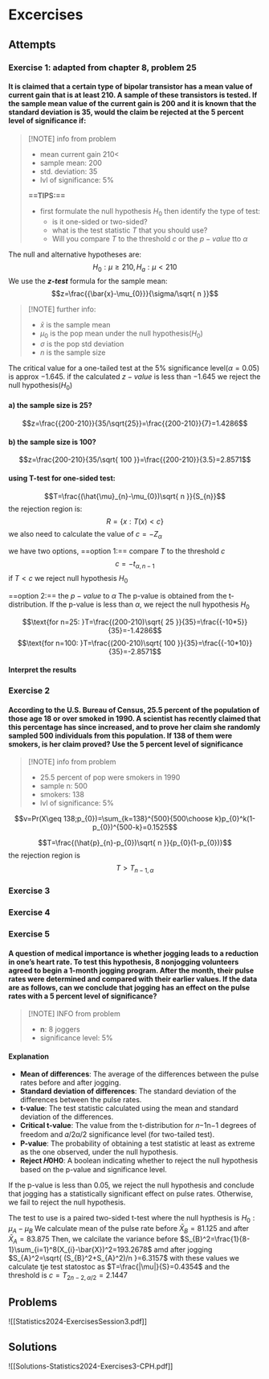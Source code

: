 # Excercises

## Attempts
### Exercise 1: adapted from chapter 8, problem 25
#### It is claimed that a certain type of bipolar transistor has a mean value of current gain that is at least $210$. A sample of these transistors is tested. If the sample mean value of the current gain is $200$ and it is known that the standard deviation is $35$, would the claim be rejected at the $5$  percent level of significance if:


> [!NOTE] info from problem
> - mean current gain $210<$ 
> - sample mean: $200$
> - std. deviation: $35$
> - lvl of significance: $5\%$
> 
> **==TIPS:==**
> - first formulate the null hypothesis $H_0$ then identify the type of test:
> 	- is it one-sided or two-sided?
> 	- what is the test statistic $T$ that you should use?
> 	- Will you compare $T$ to the threshold $c$ or the $p-value$ tto $\alpha$

The null and alternative hypotheses are: 
$$H_{0}:\mu\geq210, H_{a}:\mu<210$$
We use the ***z-test*** formula for the sample mean:
$$z=\frac{{\bar{x}-\mu_{0}}}{\sigma/\sqrt{ n }}$$


> [!NOTE] further info:
> - $\bar{x}$ is the sample mean
> - $\mu_0$ is the pop mean under the null hypothesis($H_0$)
> - $\sigma$ is the pop std deviation
> - $n$ is the sample size

The critical value for a one-tailed test at the 5% significance level($\alpha=0.05$) is approx $-1.645$. if the calculated $z-value$ is less than $-1.645$ we reject the null hypothesis($H_0$)
#### a) the sample size is 25?
$$z=\frac{{200-210}}{35/\sqrt{25}}=\frac{{200-210}}{7}=1.4286$$

#### b) the sample size is 100?

$$z=\frac{200-210}{35/\sqrt{ 100 }}=\frac{{200-210}}{3.5}=2.8571$$

#### using T-test for one-sided test:
$$T=\frac{(\hat{\mu}_{n}-\mu_{0})\sqrt{ n }}{S_{n}}$$
the rejection region is: $$R=\{x:T(x)<c\}$$
we also need to calculate the value of $c=-Z_{\alpha}$

we have two options,
==option 1:==  compare $T$ to the threshold $c$
$$c=-t_{\alpha,n-1}$$
if $T<c$ we reject null hypothesis $H_0$

==option 2:== the $p-value$ to $\alpha$
The p-value is obtained from the t-distribution. If the p-value is less than $\alpha$, we reject the null hypothesis $H_0$

$$\text{for n=25: }T=\frac{(200-210)\sqrt{ 25 }}{35}=\frac{{-10*5}}{35}=-1.4286$$
$$\text{for n=100: }T=\frac{(200-210)\sqrt{ 100 }}{35}=\frac{{-10*10}}{35}=-2.8571$$

#### Interpret the results

### Exercise 2
#### According to the U.S. Bureau of Census, $25.5 \text{ percent}$ of the population of those age 18 or over smoked in 1990. A scientist has recently claimed that this percentage has since increased, and to prove her claim she randomly sampled $500$ individuals from this population. If $138$ of them were smokers, is her claim proved? Use the 5 percent level of significance


> [!NOTE] info from problem
> - $25.5 \text{ percent}$ of pop were smokers in 1990
> - sample n: $500$
> - smokers: $138$
> - lvl of significance: $5\%$

$$v=Pr(X\geq 138;p_{0})=\sum_{k=138}^{500}{500\choose k}p_{0}^k(1-p_{0})^{500-k}=0.1525$$

$$T=\frac{(\hat{p}_{n}-p_{0})\sqrt{ n }}{p_{0}(1-p_{0})}$$
the rejection region is $$T>T_{n-1,\alpha}$$
### Exercise 3


### Exercise 4


### Exercise 5
#### A question of medical importance is whether jogging leads to a reduction in one’s heart rate. To test this hypothesis, 8 nonjogging volunteers agreed to begin a 1-month jogging program. After the month, their pulse rates were determined and compared with their earlier values. If the data are as follows, can we conclude that jogging has an effect on the pulse rates with a 5 percent level of significance?

> [!NOTE] INFO from problem
> - **n**: 8 joggers
> - significance level: $5\%$

#### Explanation
- **Mean of differences**: The average of the differences between the pulse rates before and after jogging.
- **Standard deviation of differences**: The standard deviation of the differences between the pulse rates.
- **t-value**: The test statistic calculated using the mean and standard deviation of the differences.
- **Critical t-value**: The value from the t-distribution for 𝑛−1n−1 degrees of freedom and 𝛼/2α/2 significance level (for two-tailed test).
- **P-value**: The probability of obtaining a test statistic at least as extreme as the one observed, under the null hypothesis.
- **Reject 𝐻0H0​**: A boolean indicating whether to reject the null hypothesis based on the p-value and significance level.

If the p-value is less than 0.05, we reject the null hypothesis and conclude that jogging has a statistically significant effect on pulse rates. Otherwise, we fail to reject the null hypothesis.

The test to use is a paired two-sided t-test where the null hypthesis is $H_0: \mu_{A}-\mu_{B}$
We calculate mean of the pulse rate before $\bar{X}_{B}=81.125$ and after $\bar{X}_{A}=83.875$
Then, we calcilate the variance before $S_{B}^2=\frac{1}{8-1}\sum_{i=1}^8(X_{i}-\bar{X})^2=193.2678$ amd after jogging $S_{A}^2=\sqrt{ (S_{B}^2+S_{A}^2)/n }=6.3157$
with these values we calculate tje test statostoc as $T=\frac{|\mu|}{S}=0.4354$ and the threshold is $c=T_{2n-2,\alpha/2}=2.1447$
## Problems
![[Statistics2024-ExercisesSession3.pdf]]
## Solutions
![[Solutions-Statistics2024-Exercises3-CPH.pdf]]